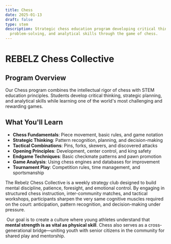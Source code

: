 ```yaml
---
title: Chess
date: 2025-01-13
draft: false
type: stem
description: Strategic chess education program developing critical thinking,
  problem-solving, and analytical skills through the game of chess.
---
```

# REBELZ Chess Collective

## Program Overview

Our Chess program combines the intellectual rigor of chess with STEM education principles. Students develop critical thinking, strategic planning, and analytical skills while learning one of the world's most challenging and rewarding games.

## What You'll Learn

* **Chess Fundamentals**: Piece movement, basic rules, and game notation
* **Strategic Thinking**: Pattern recognition, planning, and decision-making
* **Tactical Combinations**: Pins, forks, skewers, and discovered attacks
* **Opening Principles**: Development, center control, and king safety
* **Endgame Techniques**: Basic checkmate patterns and pawn promotion
* **Game Analysis**: Using chess engines and databases for improvement
* **Tournament Play**: Competition rules, time management, and sportsmanship

The Rebelz Chess Collective is a weekly strategy club designed to build mental discipline, patience, foresight, and emotional control. By engaging in structured chess instruction, inter-community matches, and tactical workshops, participants sharpen the very same cognitive muscles required on the court: anticipation, pattern recognition, and decision-making under pressure.

 Our goal is to create a culture where young athletes understand that **mental strength is as vital as physical skill**. Chess also serves as a cross-generational bridge—uniting youth with senior citizens in the community for shared play and mentorship.

